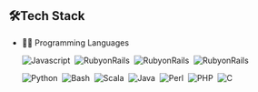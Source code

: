 ## 🛠️Tech Stack
- 👩‍💻 Programming Languages
  
    ![Javascript](https://img.shields.io/badge/javascript-blue?logo=javascript)&nbsp;
    ![RubyonRails](https://img.shields.io/badge/logo-rubyonrails-red?logo=rubyonrails)&nbsp;
    ![RubyonRails](https://img.shields.io/badge/-RubyonRails-05122A?style=flat&logo=RubyonRails)&nbsp;
    ![RubyonRails](https://img.shields.io/badge/-RubyonRails-red?style=flat&logo=RubyonRails)&nbsp;
    
    ![Python](https://img.shields.io/badge/-Python-05122A?style=flat&logo=python)&nbsp;
    ![Bash](https://img.shields.io/badge/-Shell_Script-05122A?style=flat&logo=gnu-bash)&nbsp;
    ![Scala](https://img.shields.io/badge/-Scala-05122A?style=flat&logo=Scala&logoColor=DC143C)&nbsp;
    ![Java](https://img.shields.io/badge/-Java-05122A?style=flat&logo=Java&logoColor)&nbsp;
    ![Perl](https://img.shields.io/badge/-Perl-05122A?style=flat&logo=Perl&logoColor=FFA518)&nbsp;
    ![PHP](https://img.shields.io/badge/-PHP-05122A?style=flat&logo=php)&nbsp;
    ![C](https://img.shields.io/badge/-C%23%20-05122A?style=flat&logo=c-sharp)&nbsp;

    
